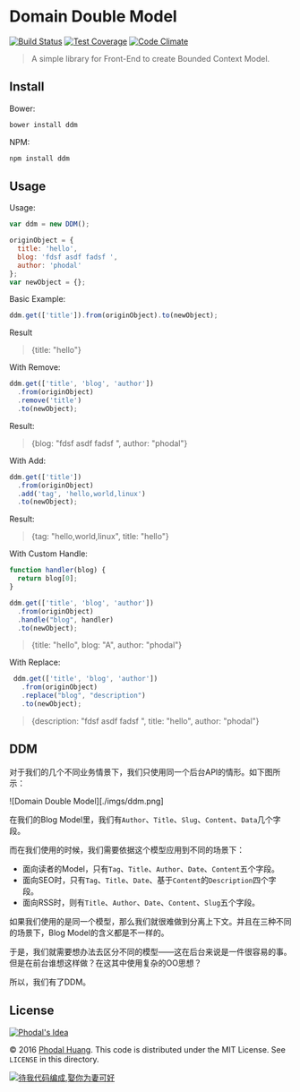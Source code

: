Domain Double Model
===

[![Build Status](https://travis-ci.org/phodal/ddm.svg?branch=master)](https://travis-ci.org/phodal/ddm)
[![Test Coverage](https://codeclimate.com/github/phodal/ddm/badges/coverage.svg)](https://codeclimate.com/github/phodal/ddm/coverage)
[![Code Climate](https://codeclimate.com/github/phodal/ddm/badges/gpa.svg)](https://codeclimate.com/github/phodal/ddm)

> A simple library for Front-End to create Bounded Context Model.

Install
---

Bower:

```bash
bower install ddm
```
    
NPM:
    
```bash
npm install ddm
```

Usage
---

Usage:

```javascript
var ddm = new DDM();

originObject = {
  title: 'hello',
  blog: 'fdsf asdf fadsf ',
  author: 'phodal'
};
var newObject = {};
```

Basic Example:
    

```javascript
ddm.get(['title']).from(originObject).to(newObject);
```

Result
    
> {title: "hello"}

With Remove:

```javascript
ddm.get(['title', 'blog', 'author'])
  .from(originObject)
  .remove('title')
  .to(newObject);
```

Result: 

>  {blog: "fdsf asdf fadsf ", author: "phodal"}

With Add:

```javascript
ddm.get(['title'])
  .from(originObject)
  .add('tag', 'hello,world,linux')
  .to(newObject);
```

Result:

> {tag: "hello,world,linux", title: "hello"}

With Custom Handle:

```javascript
function handler(blog) {
  return blog[0];
}

ddm.get(['title', 'blog', 'author'])
  .from(originObject)
  .handle("blog", handler)
  .to(newObject);
```

> {title: "hello", blog: "A", author: "phodal"}

With Replace:

```javascript
 ddm.get(['title', 'blog', 'author'])
   .from(originObject)
   .replace("blog", "description")
   .to(newObject);
```

> {description: "fdsf asdf fadsf ", title: "hello", author: "phodal"}

DDM
---

 
对于我们的几个不同业务情景下，我们只使用同一个后台API的情形。如下图所示：

![Domain Double Model][./imgs/ddm.png]

在我们的Blog Model里，我们有``Author``、``Title``、``Slug``、``Content``、``Data``几个字段。

而在我们使用的时候，我们需要依据这个模型应用到不同的场景下：

 - 面向读者的Model，只有``Tag``、``Title``、``Author``、``Date``、``Content``五个字段。
 - 面向SEO时，只有``Tag``、``Title``、``Date``、基于``Content``的``Description``四个字段。
 - 面向RSS时，则有``Title``、``Author``、``Date``、``Content``、``Slug``五个字段。

如果我们使用的是同一个模型，那么我们就很难做到分离上下文。并且在三种不同的场景下，Blog Model的含义都是不一样的。

于是，我们就需要想办法去区分不同的模型——这在后台来说是一件很容易的事。但是在前台谁想这样做？在这其中使用复杂的OO思想？

所以，我们有了DDM。 

License
---

[![Phodal's Idea](http://brand.phodal.com/shields/idea-small.svg)](http://ideas.phodal.com/)

© 2016 [Phodal Huang](https://www.phodal.com). This code is distributed under the MIT License. See `LICENSE` in this directory.

[![待我代码编成,娶你为妻可好](http://brand.phodal.com/slogan/slogan.svg)](http://www.xuntayizhan.com/person/ji-ke-ai-qing-zhi-er-shi-dai-wo-dai-ma-bian-cheng-qu-ni-wei-qi-ke-hao-wan/)

